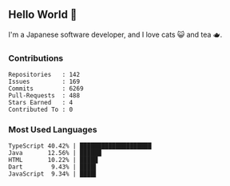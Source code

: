 ## Hello World 👋

I'm a Japanese software developer, and I love cats 😺 and tea 🫖.

### Contributions

    Repositories   : 142
    Issues         : 169
    Commits        : 6269
    Pull-Requests  : 488
    Stars Earned   : 4
    Contributed To : 0

### Most Used Languages

    TypeScript 40.42% | ████████████████████
    Java       12.56% | ██████
    HTML       10.22% | █████
    Dart        9.43% | ████▌
    JavaScript  9.34% | ████▌
